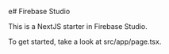 e# Firebase Studio

This is a NextJS starter in Firebase Studio.

To get started, take a look at src/app/page.tsx.
